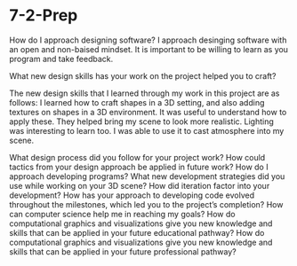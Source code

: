 # 7-2-Prep

How do I approach designing software?
I approach desinging software with an open and non-baised mindset. 
It is important to be willing to learn as you program and take feedback. 

What new design skills has your work on the project helped you to craft?

The new design skills that I learned through my work in this project are as follows:
I learned how to craft shapes in a 3D setting, and also adding textures on shapes in a 3D environment. It was useful to understand how to apply these. 
They helped bring my scene to look more realistic. Lighting was interesting to learn too. I was able to use it to cast atmosphere into my scene. 

What design process did you follow for your project work?
How could tactics from your design approach be applied in future work?
How do I approach developing programs?
What new development strategies did you use while working on your 3D scene?
How did iteration factor into your development?
How has your approach to developing code evolved throughout the milestones, which led you to the project’s completion?
How can computer science help me in reaching my goals?
How do computational graphics and visualizations give you new knowledge and skills that can be applied in your future educational pathway?
How do computational graphics and visualizations give you new knowledge and skills that can be applied in your future professional pathway?
